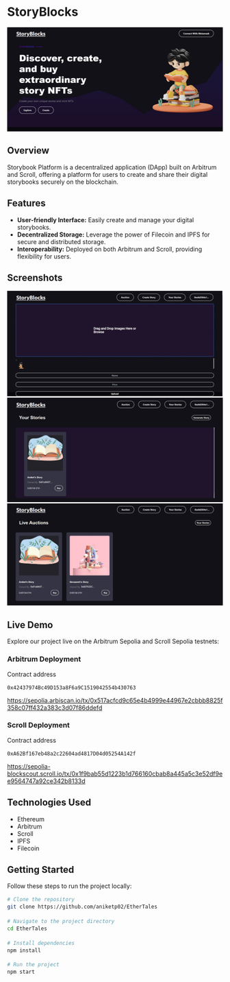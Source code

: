 # StoryBlocks

![Storybook Platform Logo](assets/demo1.jpg)

## Overview

Storybook Platform is a decentralized application (DApp) built on Arbitrum and Scroll, offering a platform for users to create and share their digital storybooks securely on the blockchain.

## Features

- **User-friendly Interface:** Easily create and manage your digital storybooks.
- **Decentralized Storage:** Leverage the power of Filecoin and IPFS for secure and distributed storage.
- **Interoperability:** Deployed on both Arbitrum and Scroll, providing flexibility for users.

## Screenshots

![Screenshot 1](assets/demo2.jpg)
![Screenshot 2](assets/demo3.jpg)
![Screenshot 3](assets/demo4.jpg)

## Live Demo

Explore our project live on the Arbitrum Sepolia and Scroll Sepolia testnets:

### Arbitrum Deployment
Contract address
```
0x42437974Bc49D153a8F6a9C1519042554b430763
```
https://sepolia.arbiscan.io/tx/0x517acfcd9c65e4b4999e44967e2cbbb8825f358c07ff432a383c3d07f86ddefd

### Scroll Deployment
Contract address
```
0xA62Bf167eb48a2c22604ad4817D04d05254A142f
```
https://sepolia-blockscout.scroll.io/tx/0x1f9bab55d1223b1d766160cbab8a445a5c3e52df9ee9564747a92ce342b8133d

## Technologies Used

- Ethereum
- Arbitrum
- Scroll
- IPFS
- Filecoin

## Getting Started

Follow these steps to run the project locally:

```bash
# Clone the repository
git clone https://github.com/aniketp02/EtherTales

# Navigate to the project directory
cd EtherTales

# Install dependencies
npm install

# Run the project
npm start
